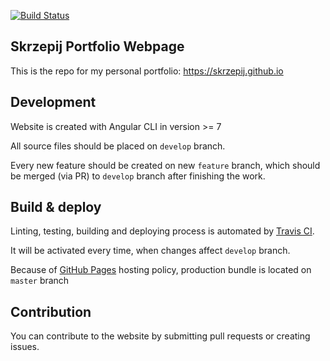 [![Build Status](https://travis-ci.org/skrzepij/skrzepij.github.io.svg?branch=develop)](https://travis-ci.org/skrzepij/skrzepij.github.io)

## Skrzepij Portfolio Webpage

This is the repo for my personal portfolio: https://skrzepij.github.io

## Development 

Website is created with Angular CLI in version >= 7

All source files should be placed on `develop` branch.

Every new feature should be created on new `feature` branch, 
which should be merged (via PR) to `develop` branch after finishing the work.


## Build & deploy

Linting, testing, building and deploying process is automated by [Travis CI](https://travis-ci.org/). 

It will be activated every time, when changes affect `develop` branch.

Because of [GitHub Pages](https://pages.github.com/) hosting policy, production bundle is located on `master` branch  


## Contribution
You can contribute to the website by submitting pull requests or creating issues.

